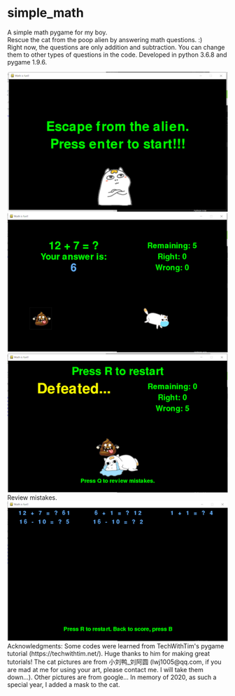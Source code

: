 # simple_math
 A simple math pygame for my boy.  
 Rescue the cat from the poop alien by answering math questions. :)  
 Right now, the questions are only addition and subtraction. You can change them to other types of questions in the code. Developed in python 3.6.8 and pygame 1.9.6.  
 
 <img src="readme_img/1.png">  
 <img src="readme_img/2.png">  
 <img src="readme_img/3.png">  
 Review mistakes.  
 <img src="readme_img/4.png">  
 Acknowledgments: Some codes were learned from TechWithTim's pygame tutorial (https://techwithtim.net/). Huge thanks to him for making great tutorials! The cat pictures are from 小刘鸭_刘阿圆 (lwj1005@qq.com, if you are mad at me for using your art, please contact me. I will take them down...). Other pictures are from google... In memory of 2020, as such a special year, I added a mask to the cat.  

